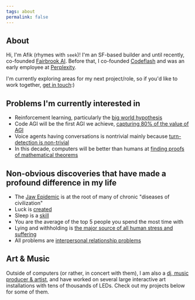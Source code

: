 ```yaml
---
tags: about
permalink: false
---
```

## About
Hi, I'm Afik (rhymes with `seek`)! I'm an SF-based builder and until recently, co-founded [Fairbrook AI](https://fairbrook.ai). Before that, I co-founded [Codeflash](https://codeflash.ai) and was an early employee at [Perplexity](https://perplexity.ai).

I'm currently exploring areas for my next project/role, so if you'd like to work together, [get in touch](#contact):)

## Problems I'm currently interested in
- Reinforcement learning, particularly the [big world hypothesis](https://khurramjaved.com/the_big_world_hypothesis.html)
- Code AGI will be the first AGI we achieve, [capturing 80% of the value of AGI](https://www.swyx.io/cognition#short-code-timelines-long-agi-timelines)
- Voice agents having conversations is nontrivial mainly because [turn-detection is non-trivial](https://github.com/pipecat-ai/smart-turn)
- In this decade, computers will be better than humans at [finding proofs of mathematical theorems](https://www.andrew.cmu.edu/user/avigad/meetings/fomm2020/slides/fomm_buzzard.pdf)

## Non-obvious discoveries that have made a profound difference in my life
- The [Jaw Epidemic](https://news.stanford.edu/stories/2020/07/toll-shrinking-jaws-human-health) is at the root of many of chronic "diseases of civilization"
- Luck is [created](https://www.swyx.io/create-luck)
- Sleep is a [skill](https://blueprint.bryanjohnson.com/blogs/news/how-i-fixed-my-terrible-sleep)
- You are the average of the top 5 people you spend the most time with
- Lying and withholding is [the major source of all human stress and suffering](https://www.amazon.com/Radical-Honesty-Transform-Telling-Truth/dp/0440507545)
- All problems are [interpersonal relationship problems](https://www.amazon.com/The-Courage-to-Be-Disliked-audiobook/dp/B07BRPW98K/)

## Art & Music
Outside of computers (or rather, in concert with them), I am also a [dj, music producer & artist](https://www.instagram.com/aphexcx/), and have worked on several large interactive art installations with tens of thousands of LEDs. Check out my projects below for some of them.